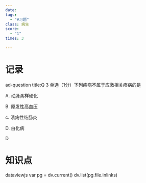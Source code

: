 ```yaml
---
date: 
tags:
  - "#习题"
class: 病生
score:
  - "1"
times: 3

---
```



记录
==
ad-question
title:Q
3 单选（1分）下列痪病不属于应激相关痪病的是

  

A. 动脉粥样硬化

  

B. 原发性高血压

  

c. 溃疡性结肠炎

  

D. 白化病



D


知识点
==
dataviewjs
var pg = dv.current()
dv.list(pg.file.inlinks)
